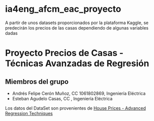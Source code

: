 # ia4eng_afcm_eac_proyecto
A partir de unos datasets proporcionados por la plataforma Kaggle, se predecirán los precios de las casas dependiendo de algunas variables dadas

# Proyecto Precios de Casas - Técnicas Avanzadas de Regresión

## Miembros del grupo

- Andrés Felipe Cerón Muñoz, CC 1061802869, Ingeniería Eléctrica
- Esteban Agudelo Casas, CC , Ingeniería Eléctrica

Los datos del DataSet son provenientes de [House Prices - Advanced Regression Techniques](https://www.kaggle.com/competitions/house-prices-advanced-regression-techniques/data)
